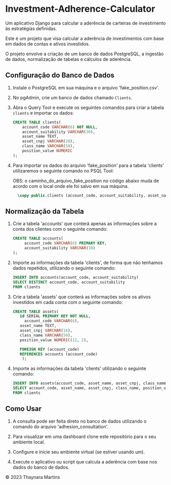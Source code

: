 # Investment-Adherence-Calculator

Um aplicativo Django para calcular a aderência de carteiras de investimento às estratégias definidas.

Este é um projeto que visa calcular a aderência de investimentos com base em dados de contas e ativos investidos. 

O projeto envolve a criação de um banco de dados PostgreSQL, a ingestão de dados, normalização de tabelas e cálculos de aderência.

## Configuração do Banco de Dados

1. Instale o PostgreSQL em sua máquina e o arquivo 'fake_position.csv'.

2. No pgAdmin, crie um banco de dados chamado `Clients`.

3. Abra o Query Tool e execute os seguintes comandos para criar a tabela `clients` e importar os dados:

    ```sql
    CREATE TABLE clients(
        account_code VARCHAR(6) NOT NULL,
        account_suitability VARCHAR(30),
        asset_name TEXT,
        asset_cnpj VARCHAR(20),
        class_name VARCHAR(50),
        position_value NUMERIC
    );

4. Para importar os dados do arquivo 'fake_position' para a tabela 'clients' utilizaremos o seguinte comando no PSQL Tool:

   OBS: o caminho_do_arquivo_fake_position no código abaixo muda de acordo com o local onde ele foi salvo em sua máquina.

   ```sql
     \copy public.clients (account_code, account_suitability, asset_name, asset_cnpj, class_name, position_value) FROM 'caminho_do_arquivo_fake_position.csv' DELIMITER ',' CSV HEADER ENCODING 'UTF8' ESCAPE ''''

## Normalização da Tabela

1. Crie a tabela 'accounts' que conterá apenas as informações sobre a conta dos clientes com o seguinte comando:

     ```sql
     CREATE TABLE accounts(
	      account_code VARCHAR(6) PRIMARY KEY,
	      account_suitability VARCHAR(30)
     );

2. Importe as informações da tabela 'clients', de forma que não tenhamos dados repetidos, utilizando o seguinte comando:

     ```sql
     INSERT INTO accounts(account_code, account_suitability)
     SELECT DISTINCT account_code, account_suitability
     FROM clients

3. Crie a tabela 'assets' que conterá as informações sobre os ativos investidos em cada conta com o seguinte comando:

    ```sql
    CREATE TABLE assets(
       id SERIAL PRIMARY KEY NOT NULL,
	     account_code VARCHAR(6),
       asset_name TEXT,
       asset_cnpj VARCHAR(16),
       class_name VARCHAR(50),
       position_value NUMERIC(12, 2),

       FOREIGN KEY (account_code)
       REFERENCES accounts (account_code)
        );

4. Importe as informações da tabela 'clients' utilizando o seguinte comando:

     ```sql
     INSERT INTO assets(account_code, asset_name, asset_cnpj, class_name, position_value)
     SELECT account_code, asset_name, asset_cnpj, class_name, position_value
     FROM clients


## Como Usar

1. A consulta pode ser feita direto no banco de dados utilizando o comando do arquivo 'adhesion_consultation'.

2. Para visualizar em uma dashboard clone este repositório para o seu ambiente local.

3. Configure e inicie seu ambiente virtual (se estiver usando um).

4. Execute o aplicativo ou script que calcula a aderência com base nos dados do banco de dados.


© 2023 Thaynara Martins
